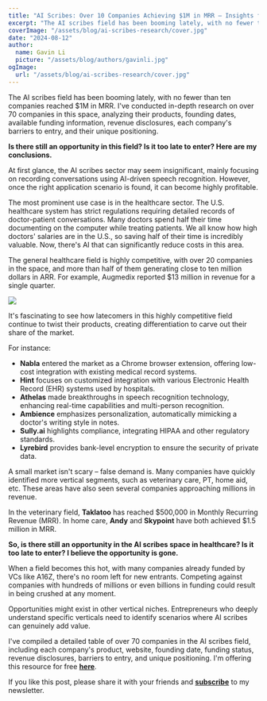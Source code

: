 ```yaml
---
title: "AI Scribes: Over 10 Companies Achieving $1M in MRR – Insights from My Research"
excerpt: "The AI scribes field has been booming lately, with no fewer than ten companies earning tens of millions of dollars annually. I've conducted in-depth research on over 70 companies in this space, analyzing their products, founding dates, available funding information, revenue disclosures, each company's barriers to entry, and their unique positioning."
coverImage: "/assets/blog/ai-scribes-research/cover.jpg"
date: "2024-08-12"
author:
  name: Gavin Li
  picture: "/assets/blog/authors/gavinli.jpg"
ogImage:
  url: "/assets/blog/ai-scribes-research/cover.jpg"
---
```



The AI scribes field has been booming lately, with no fewer than ten companies reached $1M in MRR. I've conducted in-depth research on over 70 companies in this space, analyzing their products, founding dates, available funding information, revenue disclosures, each company's barriers to entry, and their unique positioning.

**Is there still an opportunity in this field? Is it too late to enter? Here are my conclusions.**

At first glance, the AI scribes sector may seem insignificant, mainly focusing on recording conversations using AI-driven speech recognition. However, once the right application scenario is found, it can become highly profitable.

The most prominent use case is in the healthcare sector. The U.S. healthcare system has strict regulations requiring detailed records of doctor-patient conversations. Many doctors spend half their time documenting on the computer while treating patients. We all know how high doctors' salaries are in the U.S., so saving half of their time is incredibly valuable. Now, there's AI that can significantly reduce costs in this area.

The general healthcare field is highly competitive, with over 20 companies in the space, and more than half of them generating close to ten million dollars in ARR. For example, Augmedix reported $13 million in revenue for a single quarter.

![](/assets/blog/ai-scribes-research/augmedix.png)

It's fascinating to see how latecomers in this highly competitive field continue to twist their products, creating differentiation to carve out their share of the market.

For instance:

- **Nabla** entered the market as a Chrome browser extension, offering low-cost integration with existing medical record systems.
- **Hint** focuses on customized integration with various Electronic Health Record (EHR) systems used by hospitals.
- **Athelas** made breakthroughs in speech recognition technology, enhancing real-time capabilities and multi-person recognition.
- **Ambience** emphasizes personalization, automatically mimicking a doctor's writing style in notes.
- **Sully.ai** highlights compliance, integrating HIPAA and other regulatory standards.
- **Lyrebird** provides bank-level encryption to ensure the security of private data.

A small market isn't scary – false demand is. Many companies have quickly identified more vertical segments, such as veterinary care, PT, home aid, etc. These areas have also seen several companies approaching millions in revenue.

In the veterinary field, **Taklatoo** has reached $500,000 in Monthly Recurring Revenue (MRR). In home care, **Andy** and **Skypoint** have both achieved $1.5 million in MRR.

**So, is there still an opportunity in the AI scribes space in healthcare? Is it too late to enter? I believe the opportunity is gone.**

When a field becomes this hot, with many companies already funded by VCs like A16Z, there's no room left for new entrants. Competing against companies with hundreds of millions or even billions in funding could result in being crushed at any moment.

Opportunities might exist in other vertical niches. Entrepreneurs who deeply understand specific verticals need to identify scenarios where AI scribes can genuinely add value.

I've compiled a detailed table of over 70 companies in the AI scribes field, including each company's product, website, founding date, funding status, revenue disclosures, barriers to entry, and unique positioning. I'm offering this resource for free **[here](https://airtable.com/invite/l?inviteId=inveu5X1JnAq9pLQu&inviteToken=488a6d86b113bfaa223efcb466f8d077d053d3de6344a45a86d22a5f5c72fbfc&utm_medium=email&utm_source=product_team&utm_content=transactional-alerts)**.

If you like this post, please share it with your friends and **[subscribe](https://tally.so/r/mBZb17)** to my newsletter.
